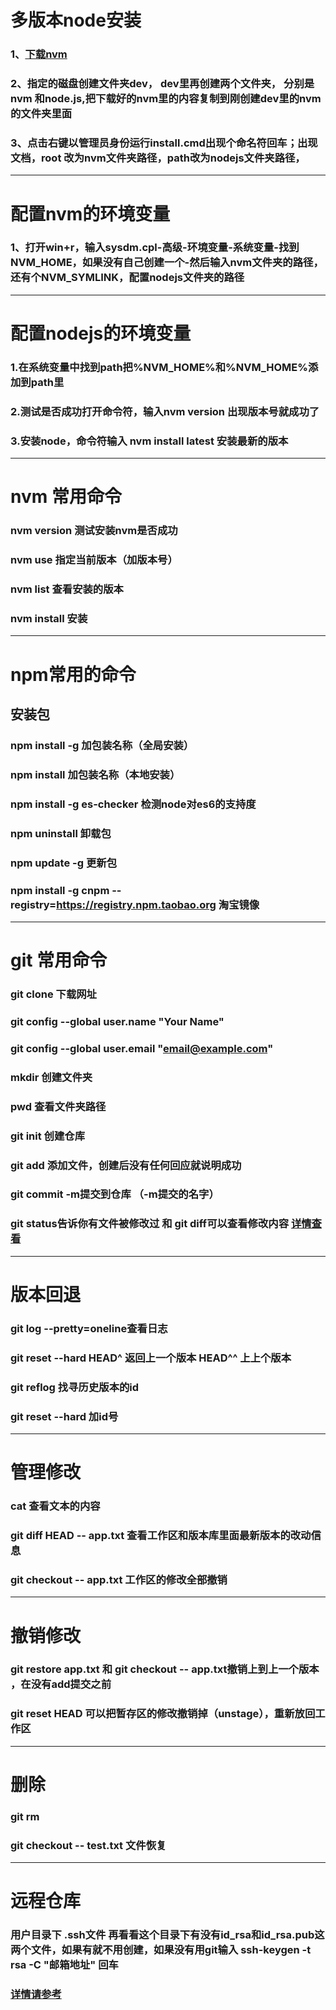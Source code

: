 # 多版本node安装
### 1、[下载nvm](https://github.com/coreybutler/nvm-windows/releases)
### 2、指定的磁盘创建文件夹dev， dev里再创建两个文件夹， 分别是nvm 和node.js,把下载好的nvm里的内容复制到刚创建dev里的nvm的文件夹里面
### 3、点击右键以管理员身份运行install.cmd出现个命名符回车；出现文档，root 改为nvm文件夹路径，path改为nodejs文件夹路径，
--------------------------------------------------------------------------------------------------------------------------------------------------------------
# 配置nvm的环境变量
### 1、打开win+r，输入sysdm.cpl-高级-环境变量-系统变量-找到NVM_HOME，如果没有自己创建一个-然后输入nvm文件夹的路径，还有个NVM_SYMLINK，配置nodejs文件夹的路径
----------------------------------------------------------------------------------------------------------------------------------------------------------------
# 配置nodejs的环境变量
### 1.在系统变量中找到path把%NVM_HOME%和%NVM_HOME%添加到path里
### 2.测试是否成功打开命令符，输入nvm version 出现版本号就成功了
### 3.安装node，命令符输入 nvm install latest  安装最新的版本
------------------------------------------------------------------------------------------------------------------------------------------------------------------
# nvm 常用命令
### nvm version 测试安装nvm是否成功
### nvm use 指定当前版本（加版本号）
### nvm list 查看安装的版本
### nvm install  安装
----------------------------------------------------------------------------------------------------------------------------------------------------------------------
# npm常用的命令
## 安装包
### npm install -g  加包装名称（全局安装）
### npm install  加包装名称（本地安装）
### npm install -g es-checker  检测node对es6的支持度
### npm uninstall  卸载包
### npm update -g   更新包
### npm install -g cnpm --registry=https://registry.npm.taobao.org 淘宝镜像
----------------------------------------------------------------------------------------------------------------------------------------------------------------------
# git 常用命令
### git clone 下载网址
### git config --global user.name "Your Name"
### git config --global user.email "email@example.com"
### mkdir 创建文件夹  
### pwd  查看文件夹路径
### git init 创建仓库
### git add 添加文件，创建后没有任何回应就说明成功
### git commit -m提交到仓库  （-m提交的名字）
### git status告诉你有文件被修改过 和 git diff可以查看修改内容  [详情查看](https://www.liaoxuefeng.com/wiki/896043488029600/896954074659008)
----------------------------------------------------------------------------------------------------------------------------------------------------------------------
# 版本回退
### git log --pretty=oneline查看日志 
### git reset --hard HEAD^ 返回上一个版本  HEAD^^ 上上个版本
### git reflog 找寻历史版本的id
### git reset --hard 加id号
----------------------------------------------------------------------------------------------------------------------------------------------------------------------
# 管理修改
### cat 查看文本的内容
### git diff HEAD -- app.txt 查看工作区和版本库里面最新版本的改动信息
### git checkout --  app.txt 工作区的修改全部撤销
----------------------------------------------------------------------------------------------------------------------------------------------------------------------
# 撤销修改
### git restore app.txt 和 git checkout -- app.txt撤销上到上一个版本 ，在没有add提交之前
### git reset HEAD <file>可以把暂存区的修改撤销掉（unstage），重新放回工作区
----------------------------------------------------------------------------------------------------------------------------------------------------------------------
# 删除
### git rm
### git checkout -- test.txt 文件恢复
----------------------------------------------------------------------------------------------------------------------------------------------------------------------
# 远程仓库
### 用户目录下 .ssh文件 再看看这个目录下有没有id_rsa和id_rsa.pub这两个文件，如果有就不用创建，如果没有用git输入  ssh-keygen -t rsa -C "邮箱地址"   回车
### [详情请参考](https://www.liaoxuefeng.com/wiki/896043488029600/896954117292416)